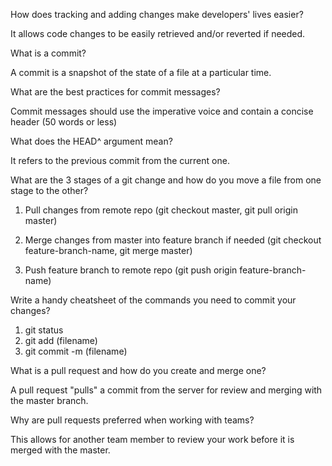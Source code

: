 How does tracking and adding changes make developers' lives easier?

It allows code changes to be easily retrieved and/or reverted if needed.

What is a commit?

A commit is a snapshot of the state of a file at a particular time.

What are the best practices for commit messages?

Commit messages should use the imperative voice and contain a concise header (50 words or less)

What does the HEAD^ argument mean?

It refers to the previous commit from the current one.

What are the 3 stages of a git change and how do you move a file from one stage to the other?

1. Pull changes from remote repo (git checkout master, git pull origin master)

2. Merge changes from master into feature branch if needed (git checkout feature-branch-name, git merge master)

3. Push feature branch to remote repo (git push origin feature-branch-name)

Write a handy cheatsheet of the commands you need to commit your changes?

1. git status
2. git add (filename)
3. git commit -m (filename)

What is a pull request and how do you create and merge one?

A pull request "pulls" a commit from the server for review and merging with the master branch.

Why are pull requests preferred when working with teams?

This allows for another team member to review your work before it is merged with the master.